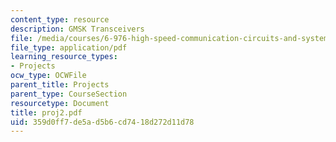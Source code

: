 ```yaml
---
content_type: resource
description: GMSK Transceivers
file: /media/courses/6-976-high-speed-communication-circuits-and-systems-spring-2003/359d0ff7de5ad5b6cd7418d272d11d78_proj2.pdf
file_type: application/pdf
learning_resource_types:
- Projects
ocw_type: OCWFile
parent_title: Projects
parent_type: CourseSection
resourcetype: Document
title: proj2.pdf
uid: 359d0ff7-de5a-d5b6-cd74-18d272d11d78
---
```


